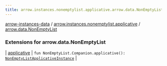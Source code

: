 ```yaml
---
title: arrow.instances.nonemptylist.applicative.arrow.data.NonEmptyList - arrow-instances-data
---
```


[arrow-instances-data](../../index.html) / [arrow.instances.nonemptylist.applicative](../index.html) / [arrow.data.NonEmptyList](./index.html)

### Extensions for arrow.data.NonEmptyList

| [applicative](applicative.html) | `fun NonEmptyList.Companion.applicative(): `[`NonEmptyListApplicativeInstance`](../../arrow.instances/-non-empty-list-applicative-instance/index.html) |

